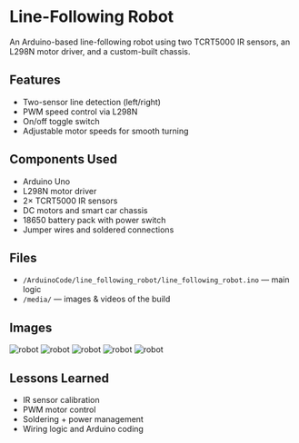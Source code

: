 # Line-Following Robot

An Arduino-based line-following robot using two TCRT5000 IR sensors, an L298N motor driver, and a custom-built chassis.

## Features
- Two-sensor line detection (left/right)
- PWM speed control via L298N
- On/off toggle switch
- Adjustable motor speeds for smooth turning

## Components Used
- Arduino Uno
- L298N motor driver
- 2× TCRT5000 IR sensors
- DC motors and smart car chassis
- 18650 battery pack with power switch
- Jumper wires and soldered connections

## Files
- `/ArduinoCode/line_following_robot/line_following_robot.ino` — main logic
- `/media/` — images & videos of the build

## Images

![robot](media/robot1.HEIC)
![robot](media/robot2.HEIC)
![robot](media/robot3.HEIC)
![robot](media/robot4.HEIC)
![robot](media/robot5.HEIC)


## Lessons Learned
- IR sensor calibration
- PWM motor control
- Soldering + power management
- Wiring logic and Arduino coding